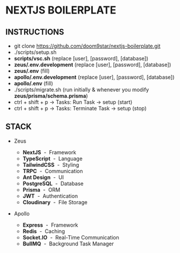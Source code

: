 # NEXTJS BOILERPLATE

## INSTRUCTIONS

- git clone https://github.com/doom9star/nextjs-boilerplate.git
- ./scripts/setup.sh
- **scripts/vsc.sh** (replace [user], [password], [database])
- **zeus/.env.development** (replace [user], [password], [database])
- **zeus/.env** (fill)
- **apollo/.env.development** (replace [user], [password], [database])
- **apollo/.env** (fill)
- ./scripts/migrate.sh (run initially & whenever you modify **zeus/prisma/schema.prisma**)
- ctrl + shift + p -> Tasks: Run Task -> setup (start)
- ctrl + shift + p -> Tasks: Terminate Task -> setup (stop)

## STACK

- Zeus

  - **NextJS** &nbsp;-&nbsp; Framework
  - **TypeScript** &nbsp;-&nbsp; Language
  - **TailwindCSS** &nbsp;-&nbsp; Styling
  - **TRPC** &nbsp;-&nbsp; Communication
  - **Ant Design** &nbsp;-&nbsp; UI
  - **PostgreSQL** &nbsp;-&nbsp; Database
  - **Prisma** &nbsp;-&nbsp; ORM
  - **JWT** &nbsp;-&nbsp; Authentication
  - **Cloudinary** &nbsp;-&nbsp; File Storage

- Apollo
  - **Express** &nbsp;-&nbsp; Framework
  - **Redis** &nbsp;-&nbsp; Caching
  - **Socket.IO** &nbsp;-&nbsp; Real-Time Communication
  - **BullMQ** &nbsp;-&nbsp; Background Task Manager
